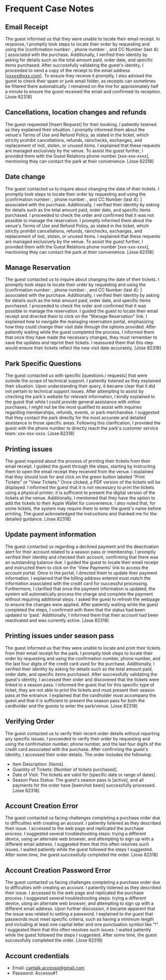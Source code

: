 # Frequent Case Notes
## Email Receipt
The guest informed us that they were unable to locate their email receipt. In response, I promptly took steps to locate their order by requesting and using the [confirmation number: , phone number: , and CC Number (last 4): ] associated with the purchase. Additionally, I verified their identity by asking for details such as the total amount paid, order date, and specific items purchased. After successfully validating the guest's identity, I proceeded to send a copy of the receipt to the email address [xxxxx@xxx.com]. To ensure they receive it promptly, I also advised the guest to check their spam or junk email folder, as receipts can sometimes be filtered there automatically. I remained on the line for approximately half a minute to ensure the guest received the email and confirmed its reception.[Jose 82318]
## Cancellations, location changes and refunds
The guest requested [Insert Request] for their booking. I patiently listened as they explained their situation. I promptly informed them about the venue's Terms of Use and Refund Policy, as stated in the ticket, which strictly prohibit cancellations, refunds, rainchecks, exchanges, and replacement of lost, stolen, or unused items. I explained that these requests are managed exclusively by the venue. To assist the guest further, I provided them with the Guest Relations phone number [xxx-xxx-xxxx], mentioning they can contact the park at their convenience. [Jose 82318]
## Date change
The guest contacted us to inquire about changing the date of their tickets. I promptly took steps to locate their order by requesting and using the [confirmation number: , phone number: , and CC Number (last 4): ] associated with the purchase. Additionally, I verified their identity by asking for details such as the total amount paid, order date, and specific items purchased. I proceeded to check the order and confirmed that it was not possible to manage the reservation. I promptly informed them about the venue's Terms of Use and Refund Policy, as stated in the ticket, which strictly prohibit cancellations, refunds, rainchecks, exchanges, and replacement of lost, stolen, or unused items. I explained that these requests are managed exclusively by the venue. To assist the guest further, I provided them with the Guest Relations phone number [xxx-xxx-xxxx], mentioning they can contact the park at their convenience. [Jose 82318]
## Manage Reservation
The guest contacted us to inquire about changing the date of their tickets. I promptly took steps to locate their order by requesting and using the [confirmation number: , phone number: , and CC Number (last 4): ] associated with the purchase. Additionally, I verified their identity by asking for details such as the total amount paid, order date, and specific items purchased. I proceeded to check the order and confirmed that it was possible to manage the reservation. I guided the guest to locate their email receipt and directed them to click on the "Manage Reservation" link. I explained how to navigate the managing reservation portal, emphasizing how they could change their visit date through the options provided. After patiently waiting while the guest completed the process, I informed them that once they have made the necessary changes, they must remember to save the updates and reprint their tickets. I reassured them that this step would ensure their tickets reflect the new visit date accurately. [Jose 82318]
## Park Specific Questions
The guest contacted us with specific [questions / requests] that were outside the scope of technical support. I patiently listened as they explained their situation. Upon understanding their query, it became clear that it did not pertain to technical support issues. After attempting to assist by checking the park's website for relevant information, I kindly explained to the guest that while I could provide general assistance with online purchases, I might not be the most qualified to assist with inquiries regarding memberships, refunds, events, or park merchandise. I suggested that they contact the park directly for the most accurate and detailed assistance in those specific areas. Following this clarification, I provided the guest with the phone number to directly reach the park's customer service team: xxx-xxx-xxxx. [Jose 82318]
## Printing issues
The guest inquired about the process of printing their tickets from their email receipt. I guided the guest through the steps, starting by instructing them to open the email receipt they received from the venue. I explained that they should look for and click on the green button labeled "Print Tickets" or "View Tickets." Once clicked, a PDF version of the tickets will be displayed. I informed the guest that it is not necessary to print the tickets using a physical printer; it is sufficient to present the digital version of the tickets at the venue. Additionally, I mentioned that they have the option to add the tickets to their Apple Wallet for convenience. I also noted that, for some tickets, the system may require them to enter the guest's name before printing. The guest acknowledged the instructions and thanked me for the detailed guidance. [Jose 82318]
## Update payment information
The guest contacted us regarding a declined payment and the deactivation alert for their account related to a season pass or membership. I promptly verified their identity and checked their account, confirming that there was an outstanding balance due. I guided the guest to locate their email receipt and instructed them to click on the 'View Payments' link to access the account portal. Once in the portal, I directed them to update their payment information. I explained that the billing address entered must match the information associated with the credit card for successful processing. Furthermore, I clarified that once the payment information is updated, the system will automatically process the charge and complete the payment without requiring additional steps. I asked the guest to refresh the webpage to ensure the changes were applied. After patiently waiting while the guest completed the steps, I confirmed with them that the status had been updated to 'paid.' Additionally, I informed them that their account had been reactivated and was currently active. [Jose 82318]
## Printing issues under season pass
The guest informed us that they were unable to locate and print their tickets from their email receipt for the park. I promptly took steps to locate their order by requesting and using the confirmation number, phone number, and the last four digits of the credit card used for the purchase. Additionally, I verified their identity by asking for details such as the total amount paid, order date, and specific items purchased. After successfully validating the guest's identity, I accessed their order and discovered that the tickets were linked to a season pass. I informed the guest that for this specific type of ticket, they are not able to print the tickets and must present their season pass at the entrance. I explained that the cardholder must accompany the guest and that it is sufficient to present the season pass for both the cardholder and the guests to enter the park/venue. [Jose 82318]
## Verifying Order
The guest contacted us to verify their recent order details without reporting any specific issues. I proceeded to verify their order by requesting and using the confirmation number, phone number, and the last four digits of the credit card associated with the purchase. After confirming the guest's identity, I accessed their order details. The order includes the following:
* Item Description: [Items].
* Quantity of Tickets: [Number of tickets purchased].
* Date of Visit: The tickets are valid for [specific date or range of dates].
* Season Pass Status: The guest's season pass is [active], and all payments for the order have [been/not been] successfully processed.[Jose 82318]
## Account Creation Error
The guest contacted us facing challenges completing a purchase order due to difficulties with creating an account. I patiently listened as they described their issue. I accessed to the web page and replicated the purchase process. I suggested several troubleshooting steps: trying a different device, using an alternate web browser, and attempting to sign up with a different email address. I suggested them that this often resolves such issues. I waited patiently while the guest followed the steps I suggested. After some time, the guest successfully completed the order. [Jose 82318]
## Account Creation Password Error
The guest contacted us facing challenges completing a purchase order due to difficulties with creating an account. I patiently listened as they described their issue. I accessed to the web page and replicated the purchase process. I suggested several troubleshooting steps: trying a different device, using an alternate web browser, and attempting to sign up with a different email address. Upon further discussion, it became apparent that the issue was related to setting a password. I explained to the guest that passwords must meet specific criteria, such as having a minimum length and including at least one capital letter and one punctuation symbol like "!". I suggested them that this often resolves such issues. I waited patiently while the guest followed the steps I suggested. After some time, the guest successfully completed the order. [Jose 82318]
## Account credentials
* Email: cantalk.accesso@gmail.com
* Password: Accesso#1

